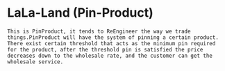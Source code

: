 # LaLa-Land (Pin-Product)
`This is PinProduct, it tends to ReEngineer the way we trade things.PinProduct will have the system of pinning a certain product. There exist certain threshold that acts as the minimum pin required for the product, after the threshold pin is satisfied the price decreases down to the wholesale rate, and the customer can get the wholesale service.`


